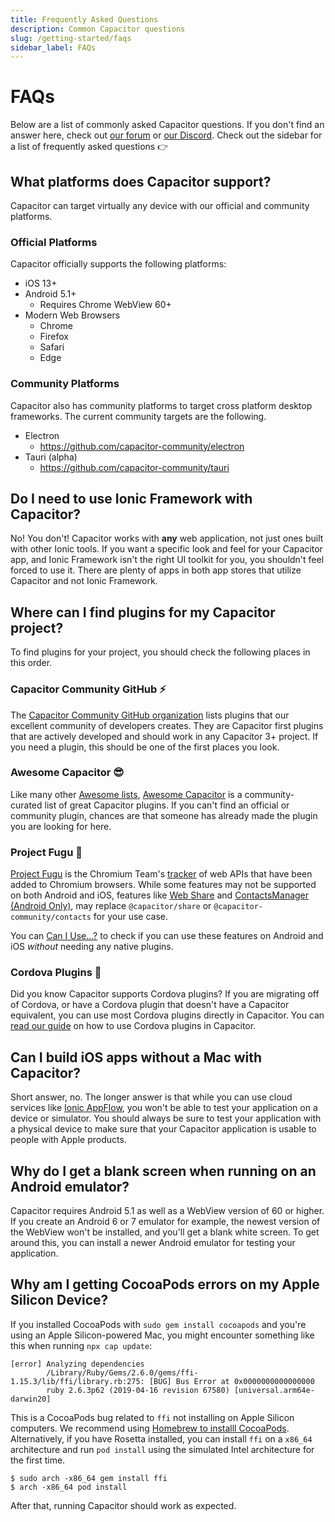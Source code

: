 ```yaml
---
title: Frequently Asked Questions
description: Common Capacitor questions
slug: /getting-started/faqs
sidebar_label: FAQs
---
```


# FAQs

Below are a list of commonly asked Capacitor questions. If you don't find an answer here, check out [our forum](https://forum.ionicframework.com) or [our Discord](https://ionic.link/discord). Check out the sidebar for a list of frequently asked questions 👉

## What platforms does Capacitor support?

Capacitor can target virtually any device with our official and community platforms.

### Official Platforms

Capacitor officially supports the following platforms:
- iOS 13+
- Android 5.1+
  - Requires Chrome WebView 60+
- Modern Web Browsers
  - Chrome
  - Firefox
  - Safari
  - Edge

### Community Platforms

Capacitor also has community platforms to target cross platform desktop frameworks. The current community targets are the following.
- Electron
  - https://github.com/capacitor-community/electron
- Tauri (alpha)
  - https://github.com/capacitor-community/tauri


## Do I need to use Ionic Framework with Capacitor?

No! You don't! Capacitor works with **any** web application, not just ones built with other Ionic tools. If you want a specific look and feel for your Capacitor app, and Ionic Framework isn't the right UI toolkit for you, you shouldn't feel forced to use it. There are plenty of apps in both app stores that utilize Capacitor and not Ionic Framework.

## Where can I find plugins for my Capacitor project?

To find plugins for your project, you should check the following places in this order.

### Capacitor Community GitHub ⚡

The [Capacitor Community GitHub organization](https://github.com/capacitor-community) lists plugins that our excellent community of developers creates. They are Capacitor first plugins that are actively developed and should work in any Capacitor 3+ project. If you need a plugin, this should be one of the first places you look.

### Awesome Capacitor 😎

Like many other [Awesome lists](https://github.com/sindresorhus/awesome), [Awesome Capacitor](https://github.com/riderx/awesome-capacitor) is a community-curated list of great Capacitor plugins. If you can't find an official or community plugin, chances are that someone has already made the plugin you are looking for here.

### Project Fugu 🐡

[Project Fugu](https://www.chromium.org/teams/web-capabilities-fugu/) is the Chromium Team's [tracker](https://fugu-tracker.web.app/#shipped) of web APIs that have been added to Chromium browsers. While some features may not be supported on both Android and iOS, features like [Web Share](https://developer.mozilla.org/en-US/docs/Web/API/Web_Share_API) and [ContactsManager (Android Only)](https://developer.mozilla.org/en-US/docs/Web/API/ContactsManager), may replace `@capacitor/share` or `@capacitor-community/contacts` for your use case.

You can [Can I Use...?](https://caniuse.com) to check if you can use these features on Android and iOS _without_ needing any native plugins.

### Cordova Plugins 🔌

Did you know Capacitor supports Cordova plugins? If you are migrating off of Cordova, or have a Cordova plugin that doesn't have a Capacitor equivalent, you can use most Cordova plugins directly in Capacitor. You can [read our guide](https://capacitorjs.com/docs/plugins/cordova) on how to use Cordova plugins in Capacitor.

## Can I build iOS apps without a Mac with Capacitor?

Short answer, no. The longer answer is that while you can use cloud services like [Ionic AppFlow](https://ionic.io/appflow), you won't be able to test your application on a device or simulator. You should always be sure to test your application with a physical device to make sure that your Capacitor application is usable to people with Apple products.

## Why do I get a blank screen when running on an Android emulator?

Capacitor requires Android 5.1 as well as a WebView version of 60 or higher. If you create an Android 6 or 7 emulator for example, the newest version of the WebView won't be installed, and you'll get a blank white screen. To get around this, you can install a newer Android emulator for testing your application.

## Why am I getting CocoaPods errors on my Apple Silicon Device?

If you installed CocoaPods with `sudo gem install cocoapods` and you're using an Apple Silicon-powered Mac, you might encounter something like this when running `npx cap update`:

```
[error] Analyzing dependencies
        /Library/Ruby/Gems/2.6.0/gems/ffi-1.15.3/lib/ffi/library.rb:275: [BUG] Bus Error at 0x0000000000000000
        ruby 2.6.3p62 (2019-04-16 revision 67580) [universal.arm64e-darwin20]
```

This is a CocoaPods bug related to `ffi` not installing on Apple Silicon computers.
We recommend using [Homebrew to installl CocoaPods](/main/getting-started/environment-setup.md#homebrew).
Alternatively, if you have Rosetta installed, you can install `ffi` on a `x86_64` architecture and run `pod install` using the simulated Intel architecture for the first time.

```
$ sudo arch -x86_64 gem install ffi
$ arch -x86_64 pod install
```

After that, running Capacitor should work as expected.
